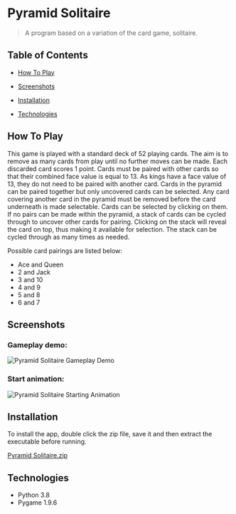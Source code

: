 # Pyramid Solitaire
> A program based on a variation of the card game, solitaire.

<!-- TABLE OF CONTENTS -->
## Table of Contents
* [How To Play](#how-to-play)
* [Screenshots](#screenshots)
* [Installation](#installation)

* [Technologies](#technologies)


<!-- Usage -->
## How To Play
This game is played with a standard deck of 52 playing cards. The aim is to remove as many cards from play until no further moves can be made. Each discarded card scores 1 point. Cards must be paired with other cards so that their combined face value is equal to 13. As kings have a face value of 13, they do not need to be paired with another card. Cards in the pyramid can be paired together but only uncovered cards can be selected. Any card covering another card in the pyramid must be removed before the card underneath is made selectable. Cards can be selected by clicking on them. If no pairs can be made within the pyramid, a stack of cards can be cycled through to uncover other cards for pairing. Clicking on the stack will reveal the card on top, thus making it available for selection. The stack can be cycled through as many times as needed.

Possible card pairings are listed below:
* Ace and Queen
* 2 and Jack
* 3 and 10
* 4 and 9
* 5 and 8
* 6 and 7


<!-- Screenshots -->
## Screenshots

### Gameplay demo:
![Pyramid Solitaire Gameplay Demo](https://user-images.githubusercontent.com/44094740/98440811-d6a14600-20f2-11eb-9559-9411dc4283c9.gif)

### Start animation:
![Pyramid Solitaire Starting Animation](https://user-images.githubusercontent.com/44094740/98440806-cb4e1a80-20f2-11eb-982f-f9fab61ebea0.gif)

<!-- How to install the program -->
## Installation
To install the app, double click the zip file, save it and then extract the executable before running.

[Pyramid Solitaire.zip](https://github.com/Jamnic98/pyramid-solitaire/files/5503443/Pyramid.Solitaire.zip)




<!-- Technologies used in development -->
## Technologies
* Python 3.8
* Pygame 1.9.6
